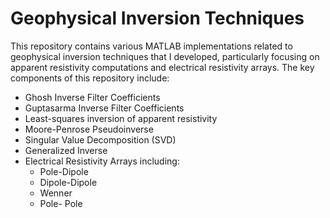 # Geophysical Inversion Techniques
This repository contains various MATLAB implementations related to geophysical inversion techniques that I developed, particularly focusing on apparent resistivity computations and electrical resistivity arrays. The key components of this repository include:  

- Ghosh Inverse Filter Coefficients  
- Guptasarma Inverse Filter Coefficients  
- Least-squares inversion of apparent resistivity  
- Moore-Penrose Pseudoinverse  
- Singular Value Decomposition (SVD)  
- Generalized Inverse  
- Electrical Resistivity Arrays including:  
  - Pole-Dipole  
  - Dipole-Dipole  
  - Wenner  
  - Pole- Pole  
